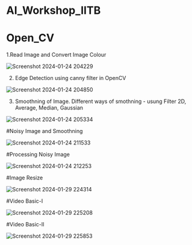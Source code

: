 # AI_Workshop_IITB





# Open_CV

1.Read Image and Convert Image Colour

![Screenshot 2024-01-24 204229](https://github.com/VihalKarhade/AI_Workshop_IITB/assets/130913527/58427dc6-1d6f-4c24-a1b1-74c492b6b588)


2. Edge Detection using canny filter in OpenCV

![Screenshot 2024-01-24 204850](https://github.com/VihalKarhade/AI_Workshop_IITB/assets/130913527/cec2ce62-c57e-493b-8e55-7fbf9ed40015)


3. Smoothning of Image.
Different ways of smothning - usung Filter 2D, Average, Median, Gaussian

![Screenshot 2024-01-24 205334](https://github.com/VihalKarhade/AI_Workshop_IITB/assets/130913527/f60e3522-f8bb-4752-8dbf-2cedfc838bda)


#Noisy Image and Smoothning

![Screenshot 2024-01-24 211533](https://github.com/VihalKarhade/AI_Workshop_IITB/assets/130913527/b1547d40-b130-4ba6-9bc1-79c8c69e0710)


#Processing Noisy Image

![Screenshot 2024-01-24 212253](https://github.com/VihalKarhade/AI_Workshop_IITB/assets/130913527/fe4b0409-357e-4f7e-ab5b-3c08b280f169)


#Image Resize

![Screenshot 2024-01-29 224314](https://github.com/VihalKarhade/AI_Workshop_IITB/assets/130913527/35e4978b-9205-45a8-8a92-22ba1320556a)


#Video Basic-I

![Screenshot 2024-01-29 225208](https://github.com/VihalKarhade/AI_Workshop_IITB/assets/130913527/1c89b5b6-9b26-47df-a8f4-5d2678c6ef27)


#Video Basic-II

![Screenshot 2024-01-29 225853](https://github.com/VihalKarhade/AI_Workshop_IITB/assets/130913527/6f27c82e-2c9c-4b59-a9b6-49987afe6200)


